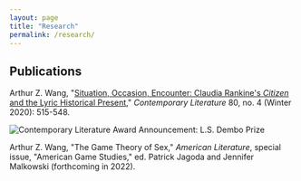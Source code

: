```yaml
---
layout: page
title: "Research"
permalink: /research/
---
```


## Publications

Arthur Z. Wang, "[Situation, Occasion, Encounter: Claudia Rankine's _Citizen_ and the Lyric Historical Present](https://muse.jhu.edu/article/773070)," _Contemporary Literature_ 80, no. 4 (Winter 2020): 515-548.

![Contemporary Literature Award Announcement: L.S. Dembo Prize](../images/CL-award.jpeg)

<!--![First Page](../images/CL-article-first-page.png)-->

Arthur Z. Wang, "The Game Theory of Sex," _American Literature_, special issue, "American Game Studies," ed. Patrick Jagoda and Jennifer Malkowski (forthcoming in 2022).
